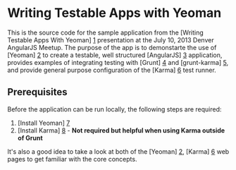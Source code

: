 Writing Testable Apps with Yeoman
=================================

This is the source code for the sample application from the [Writing Testable Apps With Yeoman] [1] presentation at the  July 10, 2013 Denver AngularJS Meetup. The purpose of the app is to demonstarte the use of [Yeoman] [2] to create a testable, well structured [AngularJS] [3] application, provides examples of integrating testing with [Grunt] [4] and [grunt-karma] [5], and provide general purpose configuration of the [Karma] [6] test runner.

Prerequisites
-------------
Before the application can be run locally, the following steps are required:

1. [Install Yeoman] [7]
2. [Install Karma] [8] - **Not required but helpful when using Karma outside of Grunt**

It's also a good idea to take a look at both of the [Yeoman] [2], [Karma] [6] web pages to get familiar with the core concepts.


[1]: http://www.meetup.com/AngularJS-Denver/events/124409462/   "AngularDenverJS Meetup #2"
[2]: http://yeoman.io/                                          "Yeoman"
[3]: http://angularjs.org/                                      "AngularJS"
[4]: http://gruntjs.com/                                        "Grunt"
[5]: https://github.com/karma-runner/grunt-karma                "grunt-karma"
[6]: http://karma-runner.github.io/0.8/index.html               "Karma"
[7]: https://github.com/yeoman/yeoman/wiki/Getting-Started      "Yeoman - Getting Started"
[8]: http://karma-runner.github.io/0.8/index.html               "Karma"
